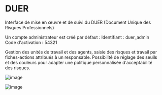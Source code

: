 # DUER
Interface de mise en œuvre et de suivi du DUER (Document Unique des Risques Professionnels)

Un compte administrateur est créé par défaut :
Identifiant : duer_admin
Code d'activation : 54321

Gestion des unités de travail et des agents, saisie des risques et travail par fiches-actions attribués à un responsable.
Possibilité de réglage des seuils et des couleurs pour adapter une politique personnalisée d'acceptabilité des risques.

![image](https://github.com/user-attachments/assets/562d17a1-af9e-4b82-a00e-737c8ce4f2a5)

![image](https://github.com/user-attachments/assets/c1f2e62e-6152-4302-a753-2d1f433f7218)
